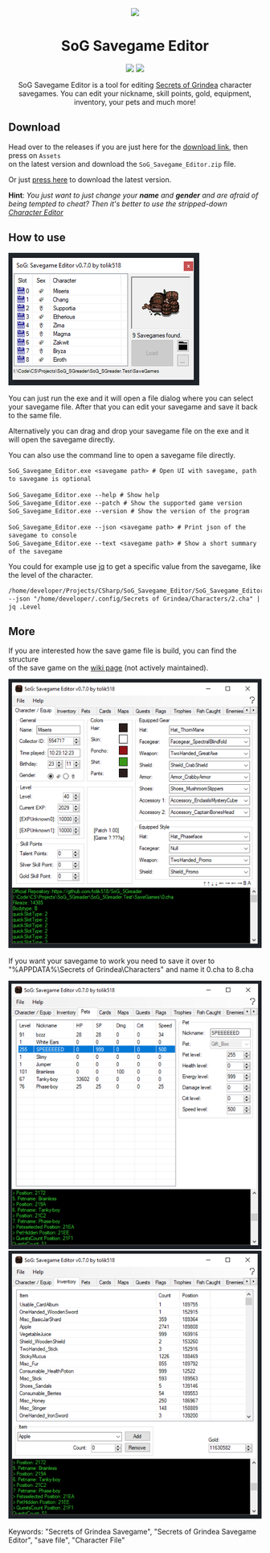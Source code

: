 <p align="center">    
	<img src="https://returnnull.de/images/_64.png">    
</p>
<h1 align="center">SoG Savegame Editor</h1>
<p align="center"> 
  <img src="https://img.shields.io/github/v/tag/tolik518/SoG-Savegame-Editor?label=latest%20version&style=flat-square">    
  <img src="https://img.shields.io/github/downloads/tolik518/SoG-Savegame-Editor/total?style=flat-square"> 
</p> 
<p align="center"> 
SoG Savegame Editor is a tool for editing <a href="https://store.steampowered.com/app/269770/Secrets_of_Grindea/">Secrets of Grindea</a> character savegames.
You can edit your nickname, skill points, gold, equipment, inventory, your pets and much more!
</p> 

## Download
Head over to the releases if you are just here for the [download link](https://github.com/tolik518/SoG-Savegame-Editor/releases), then press on `Assets`   
on the latest version and download the `SoG_Savegame_Editor.zip` file. 

Or just [press here](https://github.com/tolik518/SoG-Savegame-Editor/releases/download/v0.9.0/SoG_SGeditor_v0.9.0.zip) to download the latest version.

**Hint**: *You just want to just change your **name** and **gender** and are afraid of being tempted to cheat? Then it's better to use the stripped-down [Character Editor](https://github.com/tolik518/sog-character-editor)*

## How to use
![SoG_Savegame_Editor](.github/screenshots/SoG_Savegame_Editor_load_0.7.0.PNG)

You can just run the exe and it will open a file dialog where you can select your savegame file.
After that you can edit your savegame and save it back to the same file.

Alternatively you can drag and drop your savegame file on the exe and it will open the savegame directly.

You can also use the command line to open a savegame file directly.
```
SoG_Savegame_Editor.exe <savegame path> # Open UI with savegame, path to savegame is optional

SoG_Savegame_Editor.exe --help # Show help
SoG_Savegame_Editor.exe --patch # Show the supported game version
SoG_Savegame_Editor.exe --version # Show the version of the program

SoG_Savegame_Editor.exe --json <savegame path> # Print json of the savegame to console
SoG_Savegame_Editor.exe --text <savegame path> # Show a short summary of the savegame
```

You could for example use [jq](https://jqlang.github.io/jq/) to get a specific value from the savegame, like the level of the character.
```
/home/developer/Projects/CSharp/SoG_Savegame_Editor/SoG_Savegame_Editor/bin/Debug/SoG_Savegame_Editor.exe --json "/home/developer/.config/Secrets of Grindea/Characters/2.cha" | jq .Level
```

## More

If you are interested how the save game file is build, you can find the structure   
of the save game on the [wiki page](https://github.com/tolik518/SoG_Savegame_Editor/wiki/Savegame-File-Structure) (not actively maintained).    
  

![SoG_Savegame_Editor](.github/screenshots/SoG_Savegame_Editor_main_0.7.0.PNG)  
  
If you want your savegame to work you need to save it over to "%APPDATA%\Secrets of Grindea\Characters" and name it 0.cha to 8.cha
  
![SoG_Savegame_Editor](.github/screenshots/SoG_Savegame_Editor_pets_0.7.0.PNG)
![SoG_Savegame_Editor](.github/screenshots/SoG_Savegame_Editor_items_0.7.0.PNG)

Keywords: "Secrets of Grindea Savegame", "Secrets of Grindea Savegame Editor", "save file", "Character File"
